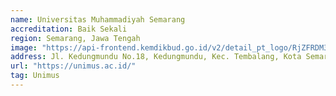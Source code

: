 ```yaml
---
name: Universitas Muhammadiyah Semarang
accreditation: Baik Sekali
region: Semarang, Jawa Tengah
image: "https://api-frontend.kemdikbud.go.id/v2/detail_pt_logo/RjZFRDM3QjgtQTIzNy00RDAyLUEzQUEtQUZDOTM1Rjg5RkQw"
address: Jl. Kedungmundu No.18, Kedungmundu, Kec. Tembalang, Kota Semarang, Jawa Tengah 50273
url: "https://unimus.ac.id/"
tag: Unimus
---
```

